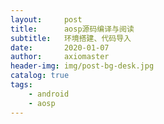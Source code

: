 ```yaml
---
layout:     post
title:      aosp源码编译与阅读
subtitle:   环境搭建、代码导入
date:       2020-01-07
author:     axiomaster
header-img: img/post-bg-desk.jpg
catalog: true
tags:
    - android
    - aosp
---
```


